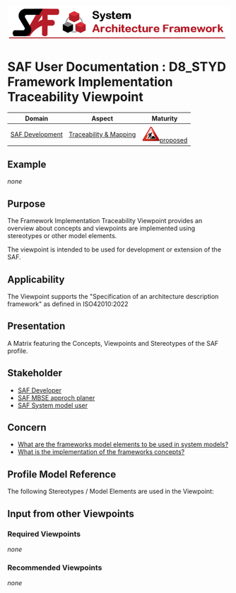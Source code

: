 ![System Architecture Framework](../diagrams/Banner_SAF.png)
# SAF User Documentation : **D8_STYD** Framework Implementation Traceability Viewpoint
|**Domain**|**Aspect**|**Maturity**|
| --- | --- | --- |
|[SAF Development](../domains.md#Domain-SAF-Development)|[Traceability & Mapping](../aspects.md#Aspect-Traceability-&-Mapping)|![Proposed](../diagrams/Under_construction_icon-red.svg )[proposed](../using-saf/maturity.md#proposed)|
## Example
*none*
## Purpose
The Framework Implementation Traceability Viewpoint provides an overview about concepts and viewpoints are implemented using stereotypes or other model elements.

The viewpoint is intended to be used for development or extension of the SAF.
## Applicability
The Viewpoint supports the  "Specification of an architecture description framework" as defined in ISO42010:2022
## Presentation
A Matrix featuring the Concepts, Viewpoints and Stereotypes of the SAF profile.

## Stakeholder
* [SAF Developer](../stakeholders.md#SAF-Developer)
* [SAF MBSE approch planer](../stakeholders.md#SAF-MBSE-approch-planer)
* [SAF System model user](../stakeholders.md#SAF-System-model-user)
## Concern
* [What are the frameworks model elements to be used in system models?](../concerns.md#_2024x_26f0132_1719746308347_570628_39136)
* [What is the implementation of the frameworks concepts?](../concerns.md#_2024x_26f0132_1719130336926_829742_14789)
## Profile Model Reference
The following Stereotypes / Model Elements are used in the Viewpoint:
## Input from other Viewpoints
### Required Viewpoints
*none*
### Recommended Viewpoints
*none*
